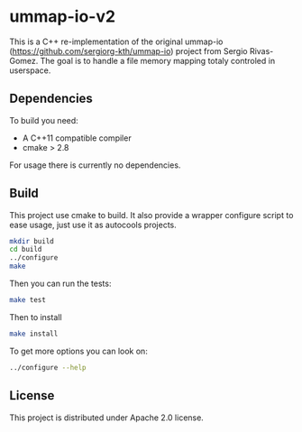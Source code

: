 ummap-io-v2
===========

This is a C++ re-implementation of the original ummap-io (https://github.com/sergiorg-kth/ummap-io) 
project from Sergio Rivas-Gomez. 
The goal is to handle a file memory mapping totaly controled in userspace.

Dependencies
------------

To build you need:
 - A C++11 compatible compiler
 - cmake > 2.8

For usage there is currently no dependencies.

Build
-----

This project use cmake to build. It also provide a wrapper configure script
to ease usage, just use it as autocools projects.

```sh
mkdir build
cd build
../configure
make
```

Then you can run the tests:

```sh
make test
```

Then to install

```sh
make install
```

To get more options you can look on:

```sh
../configure --help
```

License
-------

This project is distributed under Apache 2.0 license.
